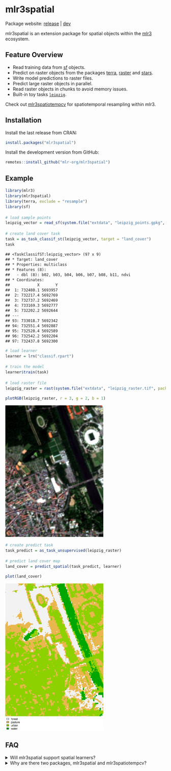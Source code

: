 
# mlr3spatial

Package website: [release](https://mlr3spatial.mlr-org.com/) |
[dev](https://mlr3spatial.mlr-org.com/dev/)

mlr3spatial is an extension package for spatial objects within the
[mlr3](https://mlr3.mlr-org.com) ecosystem.

## Feature Overview

  - Read training data from [sf](https://CRAN.R-project.org/package=sf)
    objects.
  - Predict on raster objects from the packages
    [terra](https://CRAN.R-project.org/package=terra),
    [raster](https://CRAN.R-project.org/package=raster) and
    [stars](https://CRAN.R-project.org/package=stars).
  - Write model predictions to raster files.
  - Predict large raster objects in parallel.
  - Read raster objects in chunks to avoid memory issues.
  - Built-in toy tasks
    [`leipzig`](https://mlr3spatial.mlr-org.com/dev/reference/leipzig.html).

Check out
[mlr3spatiotempcv](https://github.com/mlr-org/mlr3spatiotempcv) for
spatiotemporal resampling within mlr3.

## Installation

Install the last release from CRAN:

``` r
install.packages("mlr3spatial")
```

Install the development version from GitHub:

``` r
remotes::install_github("mlr-org/mlr3spatial")
```

## Example

``` r
library(mlr3)
library(mlr3spatial)
library(terra, exclude = "resample")
library(sf)

# load sample points
leipzig_vector = read_sf(system.file("extdata", "leipzig_points.gpkg", package = "mlr3spatial"), stringsAsFactors = TRUE)

# create land cover task
task = as_task_classif_st(leipzig_vector, target = "land_cover")
task
```

    ## <TaskClassifST:leipzig_vector> (97 x 9)
    ## * Target: land_cover
    ## * Properties: multiclass
    ## * Features (8):
    ##   - dbl (8): b02, b03, b04, b06, b07, b08, b11, ndvi
    ## * Coordinates:
    ##            X       Y
    ##  1: 732480.1 5693957
    ##  2: 732217.4 5692769
    ##  3: 732737.2 5692469
    ##  4: 733169.3 5692777
    ##  5: 732202.2 5692644
    ## ---                 
    ## 93: 733018.7 5692342
    ## 94: 732551.4 5692887
    ## 95: 732520.4 5692589
    ## 96: 732542.2 5692204
    ## 97: 732437.8 5692300

``` r
# load learner
learner = lrn("classif.rpart")

# train the model
learner$train(task)

# load raster file
leipzig_raster = rast(system.file("extdata", "leipzig_raster.tif", package = "mlr3spatial"))
```

``` r
plotRGB(leipzig_raster, r = 3, g = 2, b = 1)
```

<img src="man/figures/sentinel.png" />

``` r
# create predict task
task_predict = as_task_unsupervised(leipzig_raster)

# predict land cover map
land_cover = predict_spatial(task_predict, learner)
```

``` r
plot(land_cover)
```

<img src="man/figures/land_cover.png" />

## FAQ

<details>

<summary>Will mlr3spatial support spatial learners?</summary> <br>
Eventually. It is not yet clear whether these would live in
mlr3extralearners or in {mlr3spatial}. So far there are none yet.

</details>

<details>

<summary>Why are there two packages, mlr3spatial and
mlr3spatiotempcv?</summary> <br> mlr3spatiotempcv is solely devoted to
resampling techniques. There are quite a few and keeping packages small
is one of the development philosophies of the mlr3 framework. Also back
in the days when mlr3spatiotempcv was developed it was not yet clear how
we want to structure additional spatial components such as prediction
support for spatial classes and so on.

</details>
